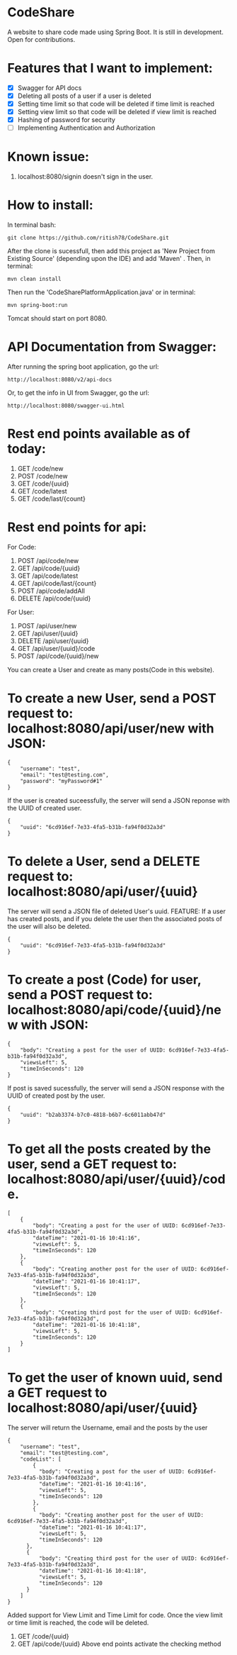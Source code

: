 # CodeShare

A website to share code made using Spring Boot. It is still in development.
Open for contributions.

# Features that I want to implement:
- [X] Swagger for API docs
- [X] Deleting all posts of a user if a user is deleted
- [X] Setting time limit so that code will be deleted if time limit is reached
- [X] Setting view limit so that code will be deleted if view limit is reached
- [X] Hashing of password for security
- [ ] Implementing Authentication and Authorization

# Known issue:
1. localhost:8080/signin doesn't sign in the user.

# How to install:
In terminal bash: 
````
git clone https://github.com/ritish78/CodeShare.git
````

After the clone is sucessfull, then add this project as 'New Project from Existing Source' (depending upon the IDE) and add 'Maven' . Then, in terminal:

````
mvn clean install
````

Then run the 'CodeSharePlatformApplication.java' or in terminal:
````
mvn spring-boot:run
````

Tomcat should start on port 8080.

# API Documentation from Swagger:
After running the spring boot application, go the url:
````
http://localhost:8080/v2/api-docs
````
Or, to get the info in UI from Swagger, go the url:
````
http://localhost:8080/swagger-ui.html
````

# Rest end points available as of today:
1. GET      /code/new
1. POST     /code/new
1. GET      /code/{uuid}
1. GET      /code/latest
1. GET      /code/last/{count}


# Rest end points for api:

For Code:
1. POST     /api/code/new
1. GET      /api/code/{uuid}
1. GET      /api/code/latest
1. GET      /api/code/last/{count}
1. POST     /api/code/addAll
1. DELETE   /api/code/{uuid}

For User:
1. POST     /api/user/new
1. GET      /api/user/{uuid}
1. DELETE   /api/user/{uuid}
1. GET      /api/user/{uuid}/code
1. POST     /api/code/{uuid}/new

You can create a User and create as many posts(Code in this website).
# To create a new User, send a POST request to: localhost:8080/api/user/new with JSON:
````
{
    "username": "test",
    "email": "test@testing.com",
    "password": "myPassword#1"
}
````
If the user is created suceessfully, the server will send a JSON reponse with the UUID of created user.
````
{
    "uuid": "6cd916ef-7e33-4fa5-b31b-fa94f0d32a3d"
}
````

# To delete a User, send a DELETE request to: localhost:8080/api/user/{uuid}
The server will send a JSON file of deleted User's uuid.
FEATURE: If a user has created posts, and if you delete the user then the associated posts of the user will also be deleted.
````
{
    "uuid": "6cd916ef-7e33-4fa5-b31b-fa94f0d32a3d"
}
````

# To create a post (Code) for user, send a POST request to: localhost:8080/api/code/{uuid}/new with JSON:
````
{
    "body": "Creating a post for the user of UUID: 6cd916ef-7e33-4fa5-b31b-fa94f0d32a3d",
    "viewsLeft": 5,
    "timeInSeconds": 120
}
````
If post is saved sucessfully, the server will send a JSON response with the UUID of created post by the user.
````
{
    "uuid": "b2ab3374-b7c0-4818-b6b7-6c6011abb47d"
}
````
# To get all the posts created by the user, send a GET request to: localhost:8080/api/user/{uuid}/code.
```
[
    {
        "body": "Creating a post for the user of UUID: 6cd916ef-7e33-4fa5-b31b-fa94f0d32a3d",
        "dateTime": "2021-01-16 10:41:16",
        "viewsLeft": 5,
        "timeInSeconds": 120
    },
    {
        "body": "Creating another post for the user of UUID: 6cd916ef-7e33-4fa5-b31b-fa94f0d32a3d",
        "dateTime": "2021-01-16 10:41:17",
        "viewsLeft": 5,
        "timeInSeconds": 120
    },
    {
        "body": "Creating third post for the user of UUID: 6cd916ef-7e33-4fa5-b31b-fa94f0d32a3d",
        "dateTime": "2021-01-16 10:41:18",
        "viewsLeft": 5,
        "timeInSeconds": 120
    }
]
````

# To get the user of known uuid, send a GET request to localhost:8080/api/user/{uuid}

The server will return the Username, email and the posts by the user
````
{
    "username": "test",
    "email": "test@testing.com",
    "codeList": [
        {
          "body": "Creating a post for the user of UUID: 6cd916ef-7e33-4fa5-b31b-fa94f0d32a3d",
          "dateTime": "2021-01-16 10:41:16",
          "viewsLeft": 5,
          "timeInSeconds": 120
        },
        {
          "body": "Creating another post for the user of UUID: 6cd916ef-7e33-4fa5-b31b-fa94f0d32a3d",
          "dateTime": "2021-01-16 10:41:17",
          "viewsLeft": 5,
          "timeInSeconds": 120
      },
      {
          "body": "Creating third post for the user of UUID: 6cd916ef-7e33-4fa5-b31b-fa94f0d32a3d",
          "dateTime": "2021-01-16 10:41:18",
          "viewsLeft": 5,
          "timeInSeconds": 120
      }
    ]
}
````


Added support for View Limit and Time Limit for code. Once the view limit or time limit is reached, the code will be deleted.
1. GET /code/{uuid}
1. GET /api/code/{uuid}
Above end points activate the checking method



